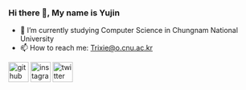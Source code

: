 ### Hi there 👋,  My name is Yujin


- 🌱 I’m currently studying Computer Science in Chungnam National University 
- 📫 How to reach me: Trixie@o.cnu.ac.kr 


[<img src='https://cdn.jsdelivr.net/npm/simple-icons@3.0.1/icons/github.svg' alt='github' height='40'>](https://github.com/Yujinmon)  [<img src='https://cdn.jsdelivr.net/npm/simple-icons@3.0.1/icons/instagram.svg' alt='instagram' height='40'>](https://www.instagram.com/yujinmon/)  [<img src='https://cdn.jsdelivr.net/npm/simple-icons@3.0.1/icons/twitter.svg' alt='twitter' height='40'>](https://twitter.com/Gaksu_)  


